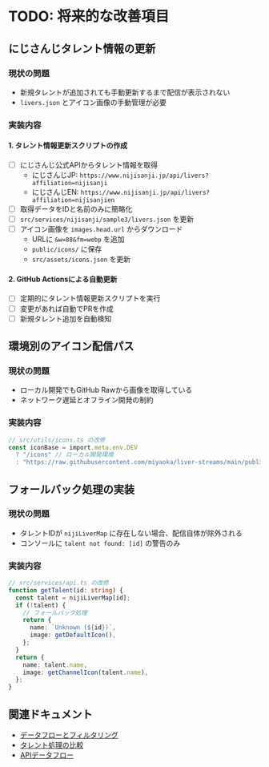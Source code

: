 # TODO: 将来的な改善項目

## にじさんじタレント情報の更新

### 現状の問題

- 新規タレントが追加されても手動更新するまで配信が表示されない
- `livers.json` とアイコン画像の手動管理が必要

### 実装内容

#### 1. タレント情報更新スクリプトの作成

- [ ] にじさんじ公式APIからタレント情報を取得
  - にじさんじJP: `https://www.nijisanji.jp/api/livers?affiliation=nijisanji`
  - にじさんじEN: `https://www.nijisanji.jp/api/livers?affiliation=nijisanjien`
- [ ] 取得データをIDと名前のみに簡略化
- [ ] `src/services/nijisanji/sample3/livers.json` を更新
- [ ] アイコン画像を `images.head.url` からダウンロード
  - URLに `&w=88&fm=webp` を追加
  - `public/icons/` に保存
  - `src/assets/icons.json` を更新

#### 2. GitHub Actionsによる自動更新

- [ ] 定期的にタレント情報更新スクリプトを実行
- [ ] 変更があれば自動でPRを作成
- [ ] 新規タレント追加を自動検知

## 環境別のアイコン配信パス

### 現状の問題

- ローカル開発でもGitHub Rawから画像を取得している
- ネットワーク遅延とオフライン開発の制約

### 実装内容

```typescript
// src/utils/icons.ts の改修
const iconBase = import.meta.env.DEV
  ? "/icons" // ローカル開発環境
  : "https://raw.githubusercontent.com/miyaoka/liver-streams/main/public/icons"; // 本番環境
```

## フォールバック処理の実装

### 現状の問題

- タレントIDが `nijiLiverMap` に存在しない場合、配信自体が除外される
- コンソールに `talent not found: [id]` の警告のみ

### 実装内容

```typescript
// src/services/api.ts の改修
function getTalent(id: string) {
  const talent = nijiLiverMap[id];
  if (!talent) {
    // フォールバック処理
    return {
      name: `Unknown (${id})`,
      image: getDefaultIcon(),
    };
  }
  return {
    name: talent.name,
    image: getChannelIcon(talent.name),
  };
}
```

## 関連ドキュメント

- [データフローとフィルタリング](./data-flow-and-filtering.md)
- [タレント処理の比較](./talent-processing-comparison.md)
- [APIデータフロー](./api-data-flow.md)
